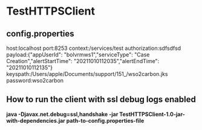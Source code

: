 # TestHTTPSClient
## config.properties <br />
host:localhost
port:8253
context:/services/test
authorization:sdfsdfsd
payload:{"appUserId": "bolvrmws1","serviceType": "Case Creation","alertStartTime": "20211010112035","alertEndTime": "20211010112135"}
keyspath:/Users/apple/Documents/support/151_/wso2carbon.jks
password:wso2carbon

## How to run the client with ssl debug logs enabled <br />
**java -Djavax.net.debug=ssl,handshake -jar TestHTTPSClient-1.0-jar-with-dependencies.jar path-to-config.properties-file**
